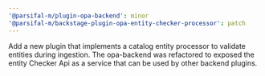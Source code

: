 ```yaml
---
'@parsifal-m/plugin-opa-backend': minor
'@parsifal-m/backstage-plugin-opa-entity-checker-processor': patch
---
```


Add a new plugin that implements a catalog entity processor to validate entities during ingestion. The opa-backend was refactored to exposed the entity Checker Api as a service that can be used by other backend plugins.
